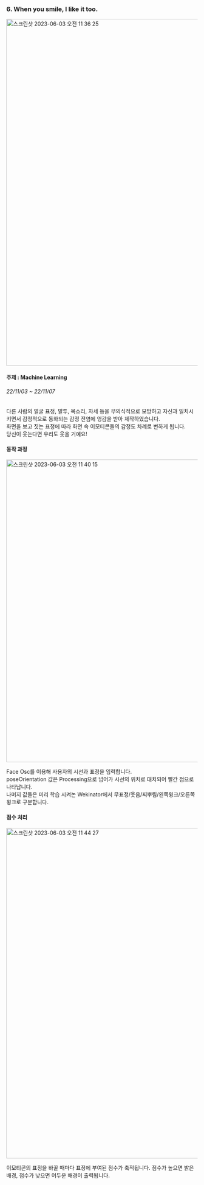 ### 6. When you smile, I like it too.

<img width="912" alt="스크린샷 2023-06-03 오전 11 36 25" src="https://github.com/rninji/Creative-Algorithm/assets/78344310/a5d4483e-2fca-4e1f-8f8b-5a85a59dac02">

#### 주제 : Machine Learning
###### 22/11/03 ~ 22/11/07

다른 사람의 얼굴 표정, 말투, 목소리, 자세 등을 무의식적으로 모방하고 자신과 일치시키면서 감정적으로 동화되는 감정 전염에 영감을 받아 제작하였습니다.   
화면을 보고 짓는 표정에 따라 화면 속 이모티콘들의 감정도 차례로 변하게 됩니다.   
당신이 웃는다면 우리도 웃을 거예요!   

#### 동작 과정 
<img width="796" alt="스크린샷 2023-06-03 오전 11 40 15" src="https://github.com/rninji/Creative-Algorithm/assets/78344310/dcdcd6f5-2233-408c-a278-002082ffdd5d">

Face Osc를 이용해 사용자의 시선과 표정을 입력합니다.   
poseOrientation 값은 Processing으로 넘어가 시선의 위치로 대치되어 빨간 점으로 나타납니다.   
나머지 값들은 미리 학습 시켜논 Wekinator에서 무표정/웃음/찌뿌림/왼쪽윙크/오른쪽윙크로 구분합니다.   


#### 점수 처리
<img width="869" alt="스크린샷 2023-06-03 오전 11 44 27" src="https://github.com/rninji/Creative-Algorithm/assets/78344310/8997b132-16ec-44a1-8c81-147a9985eafc">

이모티콘의 표정을 바꿀 때마다 표정에 부여된 점수가 축적됩니다. 점수가 높으면 밝은 배경, 점수가 낮으면 어두운 배경이 출력됩니다.
